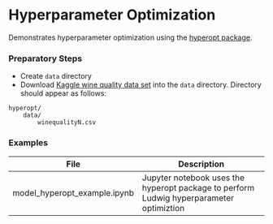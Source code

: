 # Hyperparameter Optimization

Demonstrates hyperparameter optimization using the [hyperopt package](https://github.com/hyperopt/hyperopt).

### Preparatory Steps
* Create `data` directory
* Download [Kaggle wine quality data set](https://www.kaggle.com/rajyellow46/wine-quality) into the `data` directory.  Directory should
appear as follows:
```
hyperopt/
    data/
        winequalityN.csv
```

### Examples
|File|Description|
|----|-----------|
|model_hyperopt_example.ipynb|Jupyter notebook uses the hyperopt package to perform Ludwig hyperparameter optimiztion| 